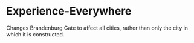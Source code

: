 # Experience-Everywhere
Changes Brandenburg Gate to affect all cities, rather than only the city in which it is constructed.

